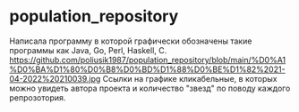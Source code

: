 # population_repository
Написала программу в которой графически обозначены такие программы как Java, Go, Perl, Haskell, C.
https://github.com/poliusik1987/population_repository/blob/main/%D0%A1%D0%BA%D1%80%D0%B8%D0%BD%D1%88%D0%BE%D1%82%2021-04-2022%20210039.jpg
Ссылки на графике кликабельные, в которых можно увидеть автора проекта и количество "звезд" по поводу каждого репрозотория.
